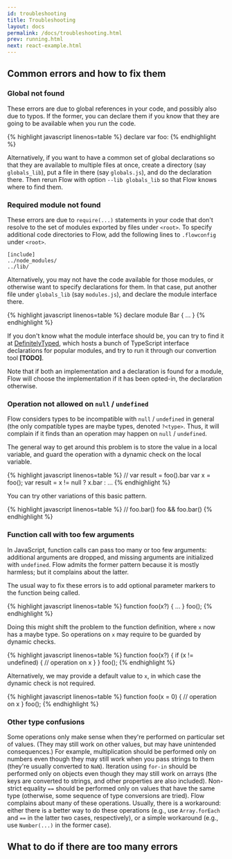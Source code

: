 ```yaml
---
id: troubleshooting
title: Troubleshooting
layout: docs
permalink: /docs/troubleshooting.html
prev: running.html
next: react-example.html
---
```


## Common errors and how to fix them

### Global not found

These errors are due to global references in your code, and possibly also due to typos. If the former, you can declare them if you know that they are going to be available when you run the code.

{% highlight javascript linenos=table %}
declare var foo: <type>
{% endhighlight %}

Alternatively, if you want to have a common set of global declarations so that they are available to multiple files at once, create a directory (say `globals_lib`), put a file in there (say `globals.js`), and do the declaration there. Then rerun Flow with option `--lib globals_lib` so that Flow knows where to find them.

### Required module not found

These errors are due to `require(...)` statements in your code that don't resolve to the set of modules exported by files under `<root>`. To specify additional code directories to Flow, add the following lines to `.flowconfig` under `<root>`.

```
[include]
../node_modules/
../lib/
```

Alternatively, you may not have the code available for those modules, or otherwise want to specify declarations for them. In that case, put another file under `globals_lib` (say `modules.js`), and declare the module interface there.

{% highlight javascript linenos=table %}
declare module Bar {
  ...
}
{% endhighlight %}

If you don't know what the module interface should be, you can try to find it at [DefinitelyTyped](https://github.com/borisyankov/DefinitelyTyped), which hosts a bunch of TypeScript interface declarations for popular modules, and try to run it through our convertion tool **[TODO]**.

Note that if both an implementation and a declaration is found for a module, Flow will choose the implementation if it has been opted-in, the declaration otherwise.

### Operation not allowed on `null` / `undefined`

Flow considers types to be incompatible with `null` / `undefined` in general (the only compatible types are maybe types, denoted `?<type>`. Thus, it will complain if it finds than an operation may happen on `null` / `undefined`.

The general way to get around this problem is to store the value in a local variable, and guard the operation with a dynamic check on the local variable.

{% highlight javascript linenos=table %}
// var result = foo().bar
var x = foo();
var result = x != null ? x.bar : ...
{% endhighlight %}

You can try other variations of this basic pattern.

{% highlight javascript linenos=table %}
// foo.bar()
foo && foo.bar()
{% endhighlight %}

### Function call with too few arguments

In JavaScript, function calls can pass too many or too few arguments: additional arguments are dropped, and missing arguments are initialized with `undefined`. Flow admits the former pattern because it is mostly harmless; but it complains about the latter.

The usual way to fix these errors is to add optional parameter markers to the function being called.

{% highlight javascript linenos=table %}
function foo(x?) { ... }
foo();
{% endhighlight %}

Doing this might shift the problem to the function definition, where `x` now has a maybe type. So operations on `x` may require to be guarded by dynamic checks.

{% highlight javascript linenos=table %}
function foo(x?) {
  if (x != undefined) {
    // operation on x
  }
}
foo();
{% endhighlight %}

Alternatively, we may provide a default value to `x`, in which case the dynamic check is not required.

{% highlight javascript linenos=table %}
function foo(x = 0) {
  // operation on x
}
foo();
{% endhighlight %}

### Other type confusions

Some operations only make sense when they're performed on particular set of values. (They may still work on other values, but may have unintended consequences.) For example, multiplication should be performed only on numbers even though they may still work when you pass strings to them (they're usually converted to `NaN`). Iteration using `for-in` should be performed only on objects even though they may still work on arrays (the keys are converted to strings, and other properties are also included). Non-strict equality `==` should be performed only on values that have the same type (otherwise, some sequence of type conversions are tried). Flow complains about many of these operations. Usually, there is a workaround: either there is a better way to do these operations (e.g., use `Array.forEach` and `==` in the latter two cases, respectively), or a simple workaround (e.g., use `Number(...)` in the former case).


## What to do if there are too many errors
